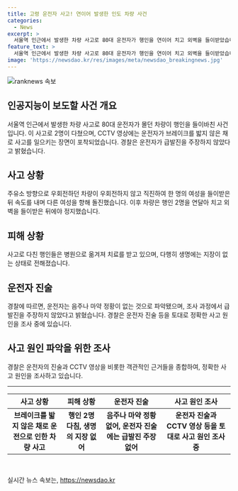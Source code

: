 ```yaml
---
title: 고령 운전자 사고! 연이어 발생한 인도 차량 사건
categories:
  - News
excerpt: >
  서울역 인근에서 발생한 차량 사고로 80대 운전자가 행인을 연이어 치고 외벽을 들이받았습니다. CCTV에는 운전자가 브레이크를 밟지 않은 채 사고를 일으키는 장면이 담겨 있습니다. 행인들은 부상을 입었지만 생명에는 지장이 없는 것으로 알려졌으며, 운전자는 음주나 마약과는 무관한 것으로 확인됐습니다. 경찰은 운전자의 진술을 토대로 정확한 사고 원인을 조사 중입니다.
feature_text: >
  서울역 인근에서 발생한 차량 사고로 80대 운전자가 행인을 연이어 치고 외벽을 들이받았습니다. CCTV에는 운전자가 브레이크를 밟지 않은 채 사고를 일으키는 장면이 담겨 있습니다. 행인들은 부상을 입었지만 생명에는 지장이 없는 것으로 알려졌으며, 운전자는 음주나 마약과는 무관한 것으로 확인됐습니다. 경찰은 운전자의 진술을 토대로 정확한 사고 원인을 조사 중입니다.
image: 'https://newsdao.kr/res/images/meta/newsdao_breakingnews.jpg'
---
```


<p><img src="https://newsdao.kr/res/images/meta/newsdao_breakingnews.jpg" alt="ranknews 속보" /></p>

<h2 data-ke-size="size26">인공지능이 보도할 사건 개요</h2>

<p data-ke-size="size16">서울역 인근에서 발생한 차량 사고로 80대 운전자가 몰던 차량이 행인을 들이바친 사건입니다. 이 사고로 2명이 다쳤으며, CCTV 영상에는 운전자가 브레이크를 밟지 않은 채로 사고를 일으키는 장면이 포착되었습니다. 경찰은 운전자가 급발진을 주장하지 않았다고 밝혔습니다.</p>

<h2 data-ke-size="size26">사고 상황</h2>

<p data-ke-size="size16">주유소 방향으로 우회전하던 차량이 우회전하지 않고 직진하여 한 명의 여성을 들이받은 뒤 속도를 내며 다른 여성을 향해 돌진했습니다. 이후 차량은 행인 2명을 연달아 치고 외벽을 들이받은 뒤에야 정지했습니다.</p>

<h2 data-ke-size="size26">피해 상황</h2>

<p data-ke-size="size16">사고로 다친 행인들은 병원으로 옮겨져 치료를 받고 있으며, 다행히 생명에는 지장이 없는 상태로 전해졌습니다.</p>

<h2 data-ke-size="size26">운전자 진술</h2>

<p data-ke-size="size16">경찰에 따르면, 운전자는 음주나 마약 정황이 없는 것으로 파악됐으며, 조사 과정에서 급발진을 주장하지 않았다고 밝혔습니다. 경찰은 운전자 진술 등을 토대로 정확한 사고 원인을 조사 중에 있습니다.</p>

<h2 data-ke-size="size26">사고 원인 파악을 위한 조사</h2>

<p data-ke-size="size16">경찰은 운전자의 진술과 CCTV 영상을 비롯한 객관적인 근거들을 종합하여, 정확한 사고 원인을 조사하고 있습니다.</p>

<hr>

<table>
    <thead>
        <tr>
            <th style="text-align: center;">사고 상황</th>
            <th style="text-align: center;">피해 상황</th>
            <th style="text-align: center;">운전자 진술</th>
            <th style="text-align: center;">사고 원인 조사</th>
        </tr>
    </thead>
    <tbody>
        <tr>
            <td style="text-align: center; height: 17px;"><b>브레이크를 밟지 않은 채로 운전으로 인한 차량 사고</b></td>
            <td style="height: 17px; text-align: center;"><b>행인 2명 다침, 생명의 지장 없어</b></td>
            <td style="text-align: center;"><b>음주나 마약 정황 없어, 운전자 진술에는 급발진 주장 없어</b></td>
            <td style="text-align: center;"><b>운전자 진술과 CCTV 영상 등을 토대로 사고 원인 조사 중</b></td>
        </tr>
    </tbody>
</table>

<p data-ke-size="size16">&nbsp;</p>
실시간 뉴스 속보는, <a href="https://newsdao.kr" rel="dofollow">https://newsdao.kr</a>


